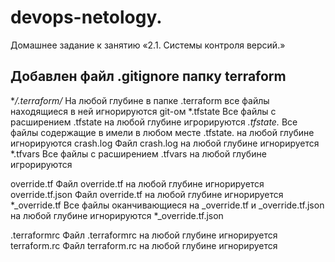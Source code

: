 # devops-netology. 
Домашнее задание к занятию «2.1. Системы контроля версий.»

## Добавлен файл .gitignore  папку terraform


**/.terraform/*		На любой глубине в папке .terraform все файлы находящиеся в ней игнорируются git-ом
*.tfstate		Вcе файлы с расширением .tfstate на любой глубине игрорируются
*.tfstate.*		Все файлы содержащие в имели в любом месте .tfstate. на любой глубине игнорируются
crash.log		Файл crash.log на любой глубине игнорируется
*.tfvars		Вcе файлы с расширением .tfvars на любой глубине игрорируются

override.tf		Файл override.tf на любой глубине игнорируется
override.tf.json	Файл override.tf на любой глубине игнорируется
*_override.tf		Все файлы оканчивающиеся на _override.tf и _override.tf.json на любой глубине игнорируются
*_override.tf.json

.terraformrc		Файл .terraformrc на любой глубине игнорируется
terraform.rc		Файл terraform.rc на любой глубине игнорируется

